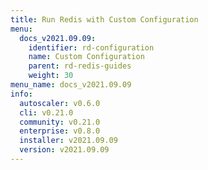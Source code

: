 ```yaml
---
title: Run Redis with Custom Configuration
menu:
  docs_v2021.09.09:
    identifier: rd-configuration
    name: Custom Configuration
    parent: rd-redis-guides
    weight: 30
menu_name: docs_v2021.09.09
info:
  autoscaler: v0.6.0
  cli: v0.21.0
  community: v0.21.0
  enterprise: v0.8.0
  installer: v2021.09.09
  version: v2021.09.09
---
```



